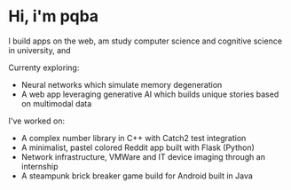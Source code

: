 # Hi, i'm pqba

I build apps on the web, am study computer science and cognitive science in university, and 

Currenty exploring:
- Neural networks which simulate memory degeneration
- A web app leveraging generative AI which builds unique stories based on multimodal data

I've worked on:
- A complex number library in C++ with Catch2 test integration
- A minimalist, pastel colored Reddit app built with Flask (Python)
- Network infrastructure, VMWare and IT device imaging through an internship
- A steampunk brick breaker game build for Android built in Java
